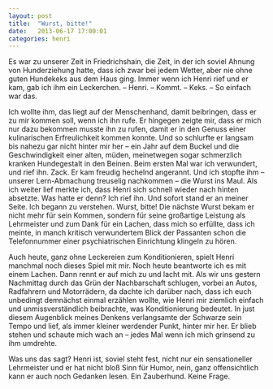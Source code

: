 ```yaml
---
layout: post
title:  "Wurst, bitte!"
date:   2013-06-17 17:00:01
categories: henri
---
```


Es war zu unserer Zeit in Friedrichshain, die Zeit, in der ich soviel Ahnung von
Hunderziehung hatte, dass ich zwar bei jedem Wetter, aber nie ohne guten
Hundekeks aus dem Haus ging. Immer wenn ich Henri rief und er kam, gab ich ihm
ein Leckerchen. – Henri. – Kommt. – Keks. – So einfach war das.

Ich wollte ihm, das liegt auf der Menschenhand, damit beibringen, dass er zu mir
kommen soll, wenn ich ihn rufe. Er hingegen zeigte mir, dass er mich nur dazu
bekommen musste ihn zu rufen, damit er in den Genuss einer kulinarischen
Erfreulichkeit kommen konnte. Und so schlurfte er langsam bis nahezu gar nicht
hinter mir her – ein Jahr auf dem Buckel und die Geschwindigkeit einer alten,
müden, meinetwegen sogar schmerzlich kranken Hundegestalt in den Beinen. Beim
ersten Mal war ich verwundert, und rief ihn. Zack. Er kam freudig hechelnd
angerannt. Und ich stopfte ihm – unserer Lern-Abmachung treuselig nachkommen –
die Wurst ins Maul. Als ich weiter lief merkte ich, dass Henri sich schnell
wieder nach hinten absetzte. Was hatte er denn? Ich rief ihn. Und sofort stand
er an meiner Seite. Ich begann zu verstehen. Wurst, bitte! Die nächste Wurst
bekam er nicht mehr für sein Kommen, sondern für seine großartige Leistung als
Lehrmeister und zum Dank für ein Lachen, dass mich so erfüllte, dass ich meinte,
in manch kritisch verwundertem Blick der Passanten schon die Telefonnummer einer
psychiatrischen Einrichtung klingeln zu hören.

Auch heute, ganz ohne Leckereien zum Konditionieren, spielt Henri manchmal noch
dieses Spiel mit mir. Noch heute beantworte ich es mit einem Lachen. Dann rennt
er auf mich zu und lacht mit. Als wir uns gestern Nachmittag durch das Grün der
Nachbarschaft schlugen, vorbei an Autos, Radfahrern und Motorrädern, da dachte
ich darüber nach, dass ich euch unbedingt demnächst einmal erzählen wollte, wie
Henri mir ziemlich einfach und unmissverständlich beibrachte, was
Konditionierung bedeutet. In just diesem Augenblick meines Denkens verlangsamte
der Schwarze sein Tempo und lief, als immer kleiner werdender Punkt, hinter mir
her. Er blieb stehen und schaute mich wach an – jedes Mal wenn ich mich grinsend
zu ihm umdrehte.

Was uns das sagt? Henri ist, soviel steht fest, nicht nur ein sensationeller
Lehrmeister und er hat nicht bloß Sinn für Humor, nein, ganz offensichtlich kann
er auch noch Gedanken lesen. Ein Zauberhund. Keine Frage.

